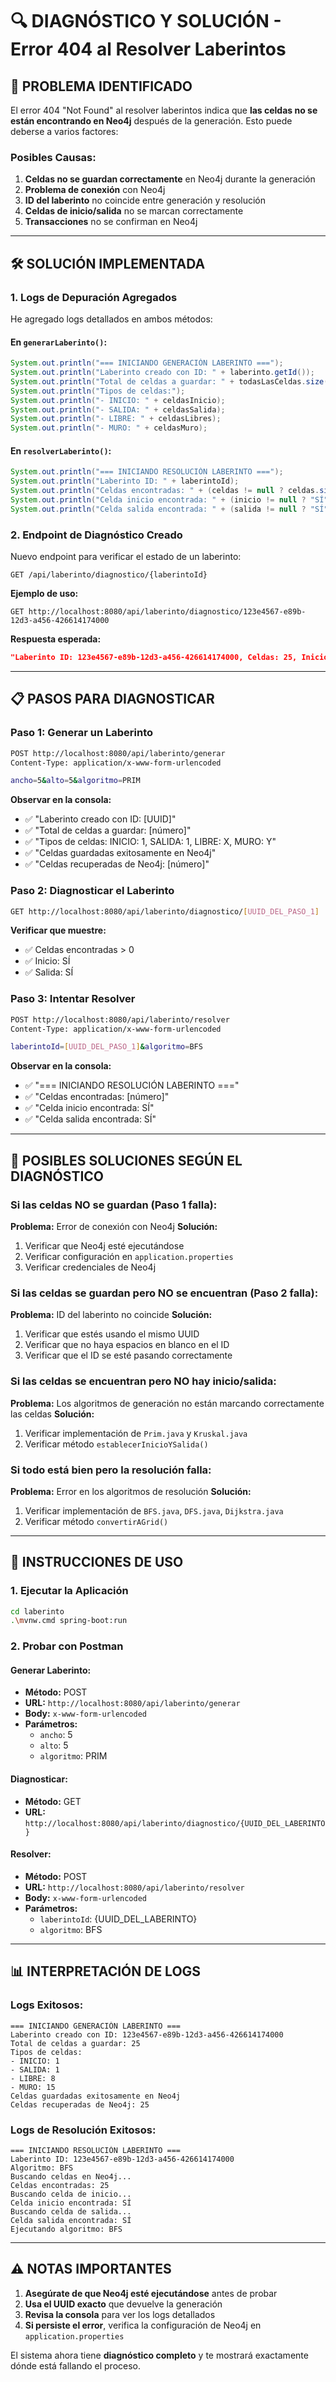 # 🔍 DIAGNÓSTICO Y SOLUCIÓN - Error 404 al Resolver Laberintos

## 🚨 PROBLEMA IDENTIFICADO

El error 404 "Not Found" al resolver laberintos indica que **las celdas no se están encontrando en Neo4j** después de la generación. Esto puede deberse a varios factores:

### **Posibles Causas:**
1. **Celdas no se guardan correctamente** en Neo4j durante la generación
2. **Problema de conexión** con Neo4j
3. **ID del laberinto** no coincide entre generación y resolución
4. **Celdas de inicio/salida** no se marcan correctamente
5. **Transacciones** no se confirman en Neo4j

---

## 🛠️ SOLUCIÓN IMPLEMENTADA

### **1. Logs de Depuración Agregados**

He agregado logs detallados en ambos métodos:

#### **En `generarLaberinto()`:**
```java
System.out.println("=== INICIANDO GENERACIÓN LABERINTO ===");
System.out.println("Laberinto creado con ID: " + laberinto.getId());
System.out.println("Total de celdas a guardar: " + todasLasCeldas.size());
System.out.println("Tipos de celdas:");
System.out.println("- INICIO: " + celdasInicio);
System.out.println("- SALIDA: " + celdasSalida);
System.out.println("- LIBRE: " + celdasLibres);
System.out.println("- MURO: " + celdasMuro);
```

#### **En `resolverLaberinto()`:**
```java
System.out.println("=== INICIANDO RESOLUCIÓN LABERINTO ===");
System.out.println("Laberinto ID: " + laberintoId);
System.out.println("Celdas encontradas: " + (celdas != null ? celdas.size() : "null"));
System.out.println("Celda inicio encontrada: " + (inicio != null ? "SÍ" : "NO"));
System.out.println("Celda salida encontrada: " + (salida != null ? "SÍ" : "NO"));
```

### **2. Endpoint de Diagnóstico Creado**

Nuevo endpoint para verificar el estado de un laberinto:

```
GET /api/laberinto/diagnostico/{laberintoId}
```

**Ejemplo de uso:**
```
GET http://localhost:8080/api/laberinto/diagnostico/123e4567-e89b-12d3-a456-426614174000
```

**Respuesta esperada:**
```json
"Laberinto ID: 123e4567-e89b-12d3-a456-426614174000, Celdas: 25, Inicio: SÍ, Salida: SÍ"
```

---

## 📋 PASOS PARA DIAGNOSTICAR

### **Paso 1: Generar un Laberinto**
```bash
POST http://localhost:8080/api/laberinto/generar
Content-Type: application/x-www-form-urlencoded

ancho=5&alto=5&algoritmo=PRIM
```

**Observar en la consola:**
- ✅ "Laberinto creado con ID: [UUID]"
- ✅ "Total de celdas a guardar: [número]"
- ✅ "Tipos de celdas: INICIO: 1, SALIDA: 1, LIBRE: X, MURO: Y"
- ✅ "Celdas guardadas exitosamente en Neo4j"
- ✅ "Celdas recuperadas de Neo4j: [número]"

### **Paso 2: Diagnosticar el Laberinto**
```bash
GET http://localhost:8080/api/laberinto/diagnostico/[UUID_DEL_PASO_1]
```

**Verificar que muestre:**
- ✅ Celdas encontradas > 0
- ✅ Inicio: SÍ
- ✅ Salida: SÍ

### **Paso 3: Intentar Resolver**
```bash
POST http://localhost:8080/api/laberinto/resolver
Content-Type: application/x-www-form-urlencoded

laberintoId=[UUID_DEL_PASO_1]&algoritmo=BFS
```

**Observar en la consola:**
- ✅ "=== INICIANDO RESOLUCIÓN LABERINTO ==="
- ✅ "Celdas encontradas: [número]"
- ✅ "Celda inicio encontrada: SÍ"
- ✅ "Celda salida encontrada: SÍ"

---

## 🔧 POSIBLES SOLUCIONES SEGÚN EL DIAGNÓSTICO

### **Si las celdas NO se guardan (Paso 1 falla):**

**Problema:** Error de conexión con Neo4j
**Solución:**
1. Verificar que Neo4j esté ejecutándose
2. Verificar configuración en `application.properties`
3. Verificar credenciales de Neo4j

### **Si las celdas se guardan pero NO se encuentran (Paso 2 falla):**

**Problema:** ID del laberinto no coincide
**Solución:**
1. Verificar que estés usando el mismo UUID
2. Verificar que no haya espacios en blanco en el ID
3. Verificar que el ID se esté pasando correctamente

### **Si las celdas se encuentran pero NO hay inicio/salida:**

**Problema:** Los algoritmos de generación no están marcando correctamente las celdas
**Solución:**
1. Verificar implementación de `Prim.java` y `Kruskal.java`
2. Verificar método `establecerInicioYSalida()`

### **Si todo está bien pero la resolución falla:**

**Problema:** Error en los algoritmos de resolución
**Solución:**
1. Verificar implementación de `BFS.java`, `DFS.java`, `Dijkstra.java`
2. Verificar método `convertirAGrid()`

---

## 🚀 INSTRUCCIONES DE USO

### **1. Ejecutar la Aplicación**
```bash
cd laberinto
.\mvnw.cmd spring-boot:run
```

### **2. Probar con Postman**

#### **Generar Laberinto:**
- **Método:** POST
- **URL:** `http://localhost:8080/api/laberinto/generar`
- **Body:** `x-www-form-urlencoded`
- **Parámetros:**
  - `ancho`: 5
  - `alto`: 5
  - `algoritmo`: PRIM

#### **Diagnosticar:**
- **Método:** GET
- **URL:** `http://localhost:8080/api/laberinto/diagnostico/{UUID_DEL_LABERINTO}`

#### **Resolver:**
- **Método:** POST
- **URL:** `http://localhost:8080/api/laberinto/resolver`
- **Body:** `x-www-form-urlencoded`
- **Parámetros:**
  - `laberintoId`: {UUID_DEL_LABERINTO}
  - `algoritmo`: BFS

---

## 📊 INTERPRETACIÓN DE LOGS

### **Logs Exitosos:**
```
=== INICIANDO GENERACIÓN LABERINTO ===
Laberinto creado con ID: 123e4567-e89b-12d3-a456-426614174000
Total de celdas a guardar: 25
Tipos de celdas:
- INICIO: 1
- SALIDA: 1
- LIBRE: 8
- MURO: 15
Celdas guardadas exitosamente en Neo4j
Celdas recuperadas de Neo4j: 25
```

### **Logs de Resolución Exitosos:**
```
=== INICIANDO RESOLUCIÓN LABERINTO ===
Laberinto ID: 123e4567-e89b-12d3-a456-426614174000
Algoritmo: BFS
Buscando celdas en Neo4j...
Celdas encontradas: 25
Buscando celda de inicio...
Celda inicio encontrada: SÍ
Buscando celda de salida...
Celda salida encontrada: SÍ
Ejecutando algoritmo: BFS
```

---

## ⚠️ NOTAS IMPORTANTES

1. **Asegúrate de que Neo4j esté ejecutándose** antes de probar
2. **Usa el UUID exacto** que devuelve la generación
3. **Revisa la consola** para ver los logs detallados
4. **Si persiste el error**, verifica la configuración de Neo4j en `application.properties`

El sistema ahora tiene **diagnóstico completo** y te mostrará exactamente dónde está fallando el proceso.
